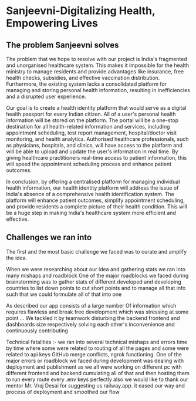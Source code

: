 # Sanjeevni-Digitalizing Health, Empowering Lives

## The problem Sanjeevni solves
The problem that we hope to resolve with our project is India's fragmented and unorganised healthcare system. This makes it impossible for the health ministry to manage residents and provide advantages like insurance, free health checks, subsidies, and effective vaccination distribution. Furthermore, the existing system lacks a consolidated platform for managing and storing personal health information, resulting in inefficiencies and a disrupted user experience.

Our goal is to create a health identity platform that would serve as a digital health passport for every Indian citizen. All of a user's personal health information will be stored on the platform. The portal will be a one-stop destination for all health-related information and services, including appointment scheduling, test report management, hospital/doctor visit monitoring, and health analytics. Authorised healthcare professionals, such as physicians, hospitals, and clinics, will have access to the platform and will be able to upload and update the user's information in real time. By giving healthcare practitioners real-time access to patient information, this will speed the appointment scheduling process and enhance patient outcomes.

In conclusion, by offering a centralised platform for managing individual health information, our health identity platform will address the issue of India's absence of a comprehensive health identification system. The platform will enhance patient outcomes, simplify appointment scheduling, and provide residents a complete picture of their health condition. This will be a huge step in making India's healthcare system more efficient and effective.

## Challenges we ran into
The first and the most basic challenge we faced was to curate and amplify the idea.

When we were researching about our idea and gathering stats we ran into many mishaps and roadblock One of the major roadblocks we faced during brainstorming was to gather stats of different developed and developing countries to list down points to cut short points and to manage all that info such that we could formulate all of that into one

As described our app consists of a large number Of information which requires flawless and break free development which was stressing at some point ... We tackled it by teamwork disturbing the backend frontend and dashboards size respectively solving each other's inconvenience and continuously contributing

Technical fatalities :- we ran into several technical mishaps and errors time by time where some were related to routing of all the pages and some were related to api keys GitHub merge conflicts, ngrok functioning. One of the major errors or roadblock we faced during development was dealing with deployment and publishment as we all were working on different pc with different frontend and backend cumulating all of that and then hosting them to run every route every .env keys perfectly also we would like to thank our mentor Mr. Vraj Desai for suggesting us railway.app. it eased our way and process of deployment and smoothed our flow
